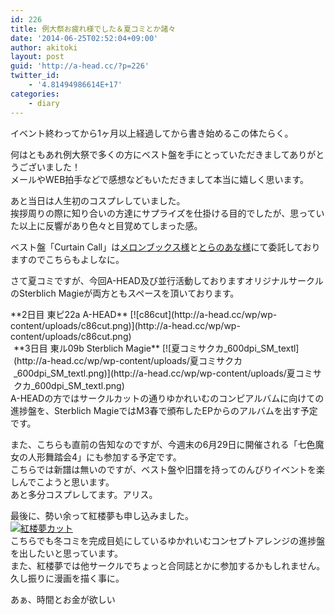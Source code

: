 ```yaml
---
id: 226
title: 例大祭お疲れ様でした＆夏コミとか諸々
date: '2014-06-25T02:52:04+09:00'
author: akitoki
layout: post
guid: 'http://a-head.cc/?p=226'
twitter_id:
    - '4.81494986614E+17'
categories:
    - diary
---
```


イベント終わってから1ヶ月以上経過してから書き始めるこの体たらく。

何はともあれ例大祭で多くの方にベスト盤を手にとっていただきましてありがとうございました！  
メールやWEB拍手などで感想などもいただきまして本当に嬉しく思います。

あと当日は人生初のコスプレしていました。  
挨拶周りの際に知り合いの方達にサプライズを仕掛ける目的でしたが、思っていた以上に反響があり色々と目覚めてしまった感。

ベスト盤「Curtain Call」は[メロンブックス様](http://shop.melonbooks.co.jp/shop/sp_213001015444_ahead_curtaincall.php)と[とらのあな様](http://www.toranoana.jp/mailorder/article/04/0030/20/61/040030206166.html)にて委託しておりますのでこちらもよしなに。

さて夏コミですが、今回A-HEAD及び並行活動しておりますオリジナルサークルのSterblich Magieが両方ともスペースを頂いております。

<div style="float:left; width:318px height:451px; margin:0px 5x;">**2日目 東ピ22a A-HEAD**  
[![c86cut](http://a-head.cc/wp/wp-content/uploads/c86cut.png)](http://a-head.cc/wp/wp-content/uploads/c86cut.png)</div><div style="float:right; width:318px height:451px; margin:0px 5px;">**3日目 東ル09b Sterblich Magie**  
[![夏コミサクカ_600dpi_SM_textl](http://a-head.cc/wp/wp-content/uploads/夏コミサクカ_600dpi_SM_textl.png)](http://a-head.cc/wp/wp-content/uploads/夏コミサクカ_600dpi_SM_textl.png)</div><div style="clear:both"></div>A-HEADの方ではサークルカットの通りゆかれいむのコンピアルバムに向けての進捗盤を、Sterblich MagieではM3春で頒布したEPからのアルバムを出す予定です。

また、こちらも直前の告知なのですが、今週末の6月29日に開催される「七色魔女の人形舞踏会4」にも参加する予定です。  
こちらでは新譜は無いのですが、ベスト盤や旧譜を持ってのんびりイベントを楽しんでこようと思います。  
あと多分コスプレしてます。アリス。

最後に、勢い余って紅楼夢も申し込みました。  
[![紅楼夢カット](http://a-head.cc/wp/wp-content/uploads/紅楼夢カット.png)](http://a-head.cc/wp/wp-content/uploads/紅楼夢カット.png)  
こちらでも冬コミを完成目処にしているゆかれいむコンセプトアレンジの進捗盤を出したいと思っています。  
また、紅楼夢では他サークルでちょっと合同誌とかに参加するかもしれません。久し振りに漫画を描く事に。

あぁ、時間とお金が欲しい
